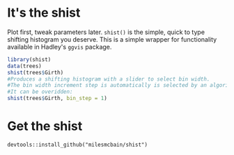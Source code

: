 It's the shist
==============

Plot first, tweak parameters later. `shist()` is the simple, quick to type shifting histogram you deserve. This is a simple wrapper for functionality available in Hadley's `ggvis` package.

``` r
library(shist)
data(trees)
shist(trees$Girth)
#Produces a shifting histogram with a slider to select bin width. 
#The bin width increment step is automatically is selected by an algorithm. 
#It can be overidden:
shist(trees$Girth, bin_step = 1)
```

Get the shist
=============

`devtools::install_github("milesmcbain/shist")`
